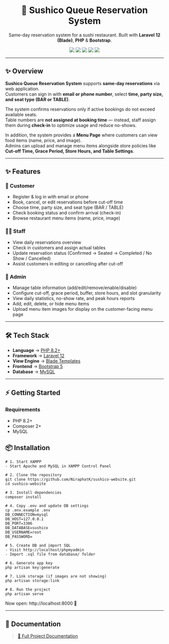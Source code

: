 <h1 align="center">🍣 Sushico Queue Reservation System</h1>
<p align="center">
  Same-day reservation system for a sushi restaurant.  
  Built with <b>Laravel 12 (Blade)</b>, <b>PHP</b> & <b>Bootstrap</b>.
</p>

<p align="center">
  <img src="https://img.shields.io/badge/PHP-8.2+-777BB4?logo=php"/>
  <img src="https://img.shields.io/badge/Laravel-12-FF2D20?logo=laravel"/>
  <img src="https://img.shields.io/badge/Blade-Template-orange"/>
  <img src="https://img.shields.io/badge/Bootstrap-5-7952B3?logo=bootstrap"/>
  <img src="https://img.shields.io/badge/MySQL-Database-4479A1?logo=mysql"/>
</p>

---

## ✨ Overview
**Sushico Queue Reservation System** supports **same-day reservations** via web application.  
Customers can sign in with **email or phone number**, select **time, party size, and seat type (BAR or TABLE)**.  

The system confirms reservations only if active bookings do not exceed available seats.  
Table numbers are **not assigned at booking time** — instead, staff assign them during **check-in** to optimize usage and reduce no-shows.  

In addition, the system provides a **Menu Page** where customers can view food items (name, price, and image).  
Admins can upload and manage menu items alongside store policies like **Cut-off Time, Grace Period, Store Hours, and Table Settings**.  

---

## ✨ Features
### 👤 Customer
- Register & log in with email or phone  
- Book, cancel, or edit reservations before cut-off time  
- Choose time, party size, and seat type (BAR / TABLE)  
- Check booking status and confirm arrival (check-in)  
- Browse restaurant menu items (name, price, image)

### 🧑‍🍳 Staff
- View daily reservations overview  
- Check in customers and assign actual tables  
- Update reservation status (Confirmed → Seated → Completed / No Show / Cancelled)  
- Assist customers in editing or cancelling after cut-off  

### 🔧 Admin
- Manage table information (add/edit/remove/enable/disable)  
- Configure cut-off, grace period, buffer, store hours, and slot granularity  
- View daily statistics, no-show rate, and peak hours reports  
- Add, edit, delete, or hide menu items
- Upload menu item images for display on the customer-facing menu page

---


## 🛠 Tech Stack
- **Language** → [PHP 8.2+](https://www.php.net/)  
- **Framework** → [Laravel 12](https://laravel.com/)  
- **View Engine** → [Blade Templates](https://laravel.com/docs/12.x/blade)  
- **Frontend** → [Bootstrap 5](https://getbootstrap.com/)  
- **Database** → [MySQL](https://www.mysql.com/)
---

## ⚡ Getting Started
### Requirements
- PHP 8.2+  
- Composer 2+  
- MySQL

## 📦 Installation
```
# 1. Start XAMPP
- Start Apache and MySQL in XAMPP Control Panel

# 2. Clone the repository
git clone https://github.com/NiraphatK/sushico-website.git
cd sushico-website

# 3. Install dependencies
composer install

# 4. Copy .env and update DB settings
cp .env.example .env
DB_CONNECTION=mysql
DB_HOST=127.0.0.1
DB_PORT=3306
DB_DATABASE=sushico
DB_USERNAME=root
DB_PASSWORD=

# 5. Create DB and import SQL
- Visit http://localhost/phpmyadmin
- Import .sql file from database/ folder

# 6. Generate app key
php artisan key:generate

# 7. Link storage (if images are not showing)
php artisan storage:link

# 8. Run the project
php artisan serve
```
Now open: http://localhost:8000 🎉

---

## 📄 Documentation
> [📘 Full Project Documentation](https://github.com/NiraphatK/sushico-website/blob/main/Document/%E0%B8%A7%E0%B8%B4%E0%B9%80%E0%B8%84%E0%B8%A3%E0%B8%B2%E0%B8%B0%E0%B8%AB%E0%B9%8C%E0%B9%81%E0%B8%A5%E0%B8%B0%E0%B8%AD%E0%B8%AD%E0%B8%81%E0%B9%81%E0%B8%9A%E0%B8%9A%E0%B8%A3%E0%B8%B0%E0%B8%9A%E0%B8%9A%E0%B8%AB%E0%B8%A3%E0%B8%B7%E0%B8%AD%E0%B9%80%E0%B8%A7%E0%B9%87%E0%B8%9A%E0%B9%84%E0%B8%8B%E0%B8%95%E0%B9%8C.pdf)  



